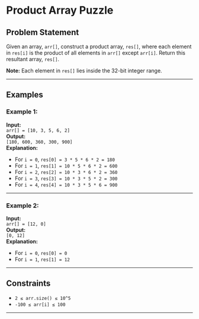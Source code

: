# Product Array Puzzle

## Problem Statement
Given an array, `arr[]`, construct a product array, `res[]`, where each element in `res[i]` is the product of all elements in `arr[]` except `arr[i]`. Return this resultant array, `res[]`.

**Note:** Each element in `res[]` lies inside the 32-bit integer range.

---

## Examples

### Example 1:
**Input:**  
`arr[] = [10, 3, 5, 6, 2]`  
**Output:**  
`[180, 600, 360, 300, 900]`  
**Explanation:**  
- For `i = 0`, `res[0] = 3 * 5 * 6 * 2 = 180`
- For `i = 1`, `res[1] = 10 * 5 * 6 * 2 = 600`
- For `i = 2`, `res[2] = 10 * 3 * 6 * 2 = 360`
- For `i = 3`, `res[3] = 10 * 3 * 5 * 2 = 300`
- For `i = 4`, `res[4] = 10 * 3 * 5 * 6 = 900`

---

### Example 2:
**Input:**  
`arr[] = [12, 0]`  
**Output:**  
`[0, 12]`  
**Explanation:**  
- For `i = 0`, `res[0] = 0`
- For `i = 1`, `res[1] = 12`

---

## Constraints
- `2 ≤ arr.size() ≤ 10^5`
- `-100 ≤ arr[i] ≤ 100`

---